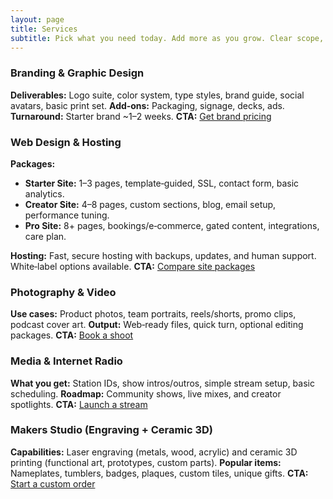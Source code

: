 ```yaml
---
layout: page
title: Services
subtitle: Pick what you need today. Add more as you grow. Clear scope, timelines, and upfront pricing.
---
```


### Branding & Graphic Design

**Deliverables:** Logo suite, color system, type styles, brand guide, social
avatars, basic print set.
**Add‑ons:** Packaging, signage, decks, ads.
**Turnaround:** Starter brand ~1–2 weeks.
**CTA:** [Get brand pricing](/contact/)

### Web Design & Hosting

**Packages:**

- **Starter Site:** 1–3 pages, template‑guided, SSL, contact form, basic
analytics.
- **Creator Site:** 4–8 pages, custom sections, blog, email setup, performance
tuning.
- **Pro Site:** 8+ pages, bookings/e‑commerce, gated content, integrations, care
plan.

**Hosting:** Fast, secure hosting with backups, updates, and human support.
White‑label options available.
**CTA:** [Compare site packages](/contact/)

### Photography & Video

**Use cases:** Product photos, team portraits, reels/shorts, promo clips,
podcast cover art.
**Output:** Web‑ready files, quick turn, optional editing packages.
**CTA:** [Book a shoot](/contact/)

### Media & Internet Radio

**What you get:** Station IDs, show intros/outros, simple stream setup, basic
scheduling.
**Roadmap:** Community shows, live mixes, and creator spotlights.
**CTA:** [Launch a stream](/contact/)

### Makers Studio (Engraving + Ceramic 3D)

**Capabilities:** Laser engraving (metals, wood, acrylic) and ceramic 3D
printing (functional art, prototypes, custom parts).
**Popular items:** Nameplates, tumblers, badges, plaques, custom tiles, unique
gifts.
**CTA:** [Start a custom order](/shop/)
